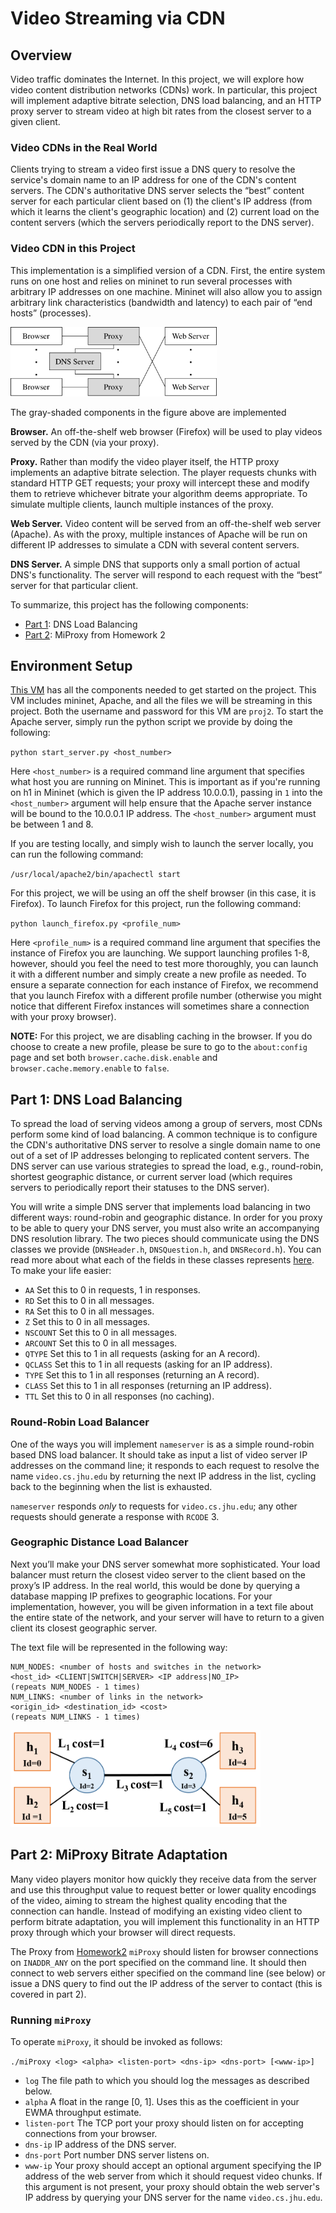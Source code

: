 # Video Streaming via CDN

## Overview

Video traffic dominates the Internet. In this project, we will explore how video content distribution networks (CDNs) work. In particular, this project will implement adaptive bitrate selection, DNS load balancing, and an HTTP proxy server to stream video at high bit rates from the closest server to a given client.

### Video CDNs in the Real World
Clients trying to stream a video first issue a DNS query to resolve the service's domain name to an IP address for one of the CDN's content servers. The CDN's authoritative DNS server selects the “best” content server for each particular client based on
(1) the client's IP address (from which it learns the client's geographic location) and
(2) current load on the content servers (which the servers periodically report to the DNS server).

### Video CDN in this Project
This implementation is a simplified version of a CDN. First, the entire system runs on one host and relies on mininet to run several processes with arbitrary IP addresses on one machine. Mininet will also allow you to assign arbitrary link characteristics (bandwidth and latency) to each pair of “end hosts” (processes).

<img src="./Images/our-CDN.png" title="Video CDN in assignment 2" alt="" width="330" height="111"/>

The gray-shaded components in the figure above are implemented

**Browser.** An off-the-shelf web browser (Firefox) will be used to play videos served by the CDN (via your proxy).

**Proxy.** Rather than modify the video player itself, the HTTP proxy implements an adaptive bitrate selection. The player requests chunks with standard HTTP GET requests; your proxy will intercept these and modify them to retrieve whichever bitrate your algorithm deems appropriate. To simulate multiple clients, launch multiple instances of the proxy.

**Web Server.** Video content will be served from an off-the-shelf web server (Apache). As with the proxy, multiple instances of Apache will be run on different IP addresses to simulate a CDN with several content servers.

**DNS Server.** A simple DNS that supports only a small portion of actual DNS's functionality. The server will respond to each request with the “best” server for that particular client.

To summarize, this project has the following components:

* [Part 1](#part1): DNS Load Balancing
* [Part 2](#part2): MiProxy from Homework 2

## Environment Setup
[This VM](http://www.cs.jhu.edu/~hzhu/proj2.ova) has all the components needed to get started on the project. This VM includes mininet, Apache, and all the files we will be streaming in this project. Both the username and password for this VM are `proj2`. To start the Apache server, simply run the python script we provide by doing the following:

`python start_server.py <host_number>`

Here `<host_number>` is a required command line argument that specifies what host you are running on Mininet. This is important as if you're running on h1 in Mininet (which is given the IP address 10.0.0.1), passing in `1` into the `<host_number>` argument will help ensure that the Apache server instance will be bound to the 10.0.0.1 IP address. The `<host_number>` argument must be between 1 and 8.

If you are testing locally, and simply wish to launch the server locally, you can run the following command:

`/usr/local/apache2/bin/apachectl start`

For this project, we will be using an off the shelf browser (in this case, it is Firefox). To launch Firefox for this project, run the following command:

`python launch_firefox.py <profile_num>`

Here `<profile_num>` is a required command line argument that specifies the instance of Firefox you are launching. We support launching profiles 1-8, however, should you feel the need to test more thoroughly, you can launch it with a different number and simply create a new profile as needed. To ensure a separate connection for each instance of Firefox, we recommend that you launch Firefox with a different profile number (otherwise you might notice that different Firefox instances will sometimes share a connection with your proxy browser).

**NOTE:** For this project, we are disabling caching in the browser. If you do choose to create a new profile, please be sure to go to the `about:config` page and set both `browser.cache.disk.enable` and `browser.cache.memory.enable` to `false`.

<a name="part1"></a>
## Part 1: DNS Load Balancing

To spread the load of serving videos among a group of servers, most CDNs perform some kind of load balancing. A common technique is to configure the CDN's authoritative DNS server to resolve a single domain name to one out of a set of IP addresses belonging to replicated content servers. The DNS server can use various strategies to spread the load, e.g., round-robin, shortest geographic distance, or current server load (which requires servers to periodically report their statuses to the DNS server).

You will write a simple DNS server that implements load balancing in two different ways: round-robin and geographic distance. In order for you proxy to be able to query your DNS server, you must also write an accompanying DNS resolution library. The two pieces should communicate using the DNS classes we provide (`DNSHeader.h`, `DNSQuestion.h`, and `DNSRecord.h`). You can read more about what each of the fields in these classes represents [here](http://www.freesoft.org/CIE/RFC/1035/39.htm). To make your life easier:

* `AA` Set this to 0 in requests, 1 in responses.
* `RD` Set this to 0 in all messages.
* `RA` Set this to 0 in all messages.
* `Z` Set this to 0 in all messages.
* `NSCOUNT` Set this to 0 in all messages.
* `ARCOUNT` Set this to 0 in all messages.
* `QTYPE` Set this to 1 in all requests (asking for an A record).
* `QCLASS` Set this to 1 in all requests (asking for an IP address).
* `TYPE` Set this to 1 in all responses (returning an A record).
* `CLASS` Set this to 1 in all responses (returning an IP address).
* `TTL` Set this to 0 in all responses (no caching).

### Round-Robin Load Balancer
One of the ways you will implement `nameserver` is as a simple round-robin based DNS load balancer. It should take as input a list of video server IP addresses on the command line; it responds to each request to resolve the name `video.cs.jhu.edu` by returning the next IP address in the list, cycling back to the beginning when the list is exhausted.

`nameserver` responds *only* to requests for `video.cs.jhu.edu`; any other requests should generate a response with `RCODE` 3.

### Geographic Distance Load Balancer
Next you’ll make your DNS server somewhat more sophisticated. Your load balancer must return the closest video server to the client based on the proxy’s IP address. In the real world, this would be done by querying a database mapping IP prefixes to geographic locations. For your implementation, however, you will be given information in a text file about the entire state of the network, and your server will have to return to a given client its closest geographic server.

The text file will be represented in the following way:
```
NUM_NODES: <number of hosts and switches in the network>
<host_id> <CLIENT|SWITCH|SERVER> <IP address|NO_IP>
(repeats NUM_NODES - 1 times)
NUM_LINKS: <number of links in the network>
<origin_id> <destination_id> <cost>
(repeats NUM_LINKS - 1 times)
```

<img src="Images/link-cost.PNG" title="Video CDN in the wild" alt="" width="400" height="155"/>

<a name="part2"></a>
## Part 2: MiProxy Bitrate Adaptation

Many video players monitor how quickly they receive data from the server and use this throughput value to request better or lower quality encodings of the video, aiming to stream the highest quality encoding that the connection can handle. Instead of modifying an existing video client to perform bitrate adaptation, you will implement this functionality in an HTTP proxy through which your browser will direct requests.

The Proxy from [Homework2](https://github.com/etsai7/Computer-Networks/tree/master/Homework2) `miProxy` should listen for browser connections on `INADDR_ANY` on the port specified on the command line. It should then connect to web servers either specified on the command line (see below) or issue a DNS query to find out the IP address of the server to contact (this is covered in part 2).

### Running `miProxy`
To operate `miProxy`, it should be invoked as follows:

`./miProxy <log> <alpha> <listen-port> <dns-ip> <dns-port> [<www-ip>]`

* `log` The file path to which you should log the messages as described below.
* `alpha` A float in the range [0, 1]. Uses this as the coefficient in your EWMA throughput estimate.
* `listen-port` The TCP port your proxy should listen on for accepting connections from your browser.
* `dns-ip` IP address of the DNS server.
* `dns-port` Port number DNS server listens on.
* `www-ip` Your proxy should accept an optional argument specifying the IP address of the web server from which it should request video chunks. If this argument is not present, your proxy should obtain the web server's IP address by querying your DNS server for the name `video.cs.jhu.edu`.
